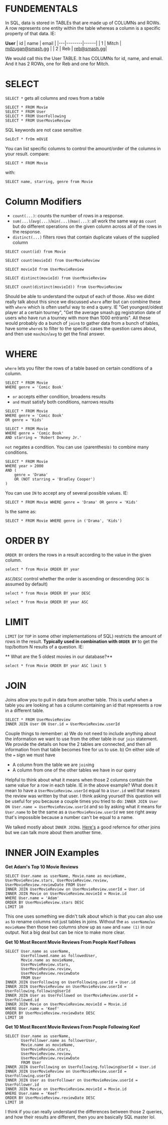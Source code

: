 # FUNDEMENTALS

In SQL, data is stored in TABLEs that are made up of COLUMNs and ROWs. A row represents one entity within the table whereas a column is a specific property of that data. IE:

**User**
| id | name | email |
|---|--------|------|
| 1 | Mitch | mdzugan@smash.gg |
| 2 | Reb | reb@smash.gg|

We would call this the User TABLE. It has COLUMNs for id, name, and email. And it has 2 ROWs, one for Reb and one for Mitch.

# SELECT
`SELECT *` gets all columns and rows from a table
```
SELECT * FROM Movie
SELECT * FROM User
SELECT * FROM UserFollowing
SELECT * FROM UserMovieReview
```
SQL keywords are not case sensitive
```
SeLEcT * frOm mOViE
```	


You can list specific columns to control the amount/order of the columns in your result.
compare:
```
SELECT * FROM Movie
```
with:
```
SELECT name, starring, genre from Movie
```			

# Column Modifiers
* `count(...)`: counts the number of rows in a response.
* `sum(...)`/`avg(...)`/`min(...)`/`max(...)`: all work the same way as `count` but do different operations on the given column across all of the rows in the response.
* `distinct(...)` filters rows that contain duplicate values of the supplied column

```
SELECT count(id) from Movie
```
```
SELECT count(movieId) from UserMovieReview
```
```
SELECT movieId from UserMovieReview
```
```
SELECT distinct(movieId) from UserMovieReview
```
```
SELECT count(distinct(movieId)) from UserMovieReview
```
Should be able to understand the output of each of those. Also we didnt really talk about this since we discussed `where` after but can combine these with `where` which is often useful way to end a query. IE "Get youngest/oldest player at a certain tourney", "Get the average smash.gg registration date of users who have run a tourney with more than 1000 entrants". All these would probably do a bunch of `join`s to gather data from a bunch of tables, have some `where`s to filter to the specific cases the question cares about, and then use `max`/`min`/`avg` to get the final answer.

# WHERE
`where` lets you filter the rows of a table based on certain conditions of a column.
```
SELECT * FROM Movie
WHERE genre = 'Comic Book'
```
* `or` accepts either condition, broadens results
* `and` must satisfy both conditions, narrows results
```
SELECT * FROM Movie
WHERE genre = 'Comic Book'
OR genre = 'Kids'
```
```
SELECT * FROM Movie
WHERE genre = 'Comic Book'
AND starring = 'Robert Downey Jr.'
```
`not` negates a condition. You can use `(`parenthesis`)` to combine many conditions.
```
SELECT * FROM Movie
WHERE year > 2000
AND (
	genre = 'Drama'
	OR (NOT starring = 'Bradley Cooper')
)
```
You can use `IN` to accept any of several possible values. IE:
```
SELECT * FROM Movie WHERE genre = 'Drama' OR genre = 'Kids'
```
Is the same as:
```
SELECT * FROM Movie WHERE genre in ('Drama', 'Kids')
```

# ORDER BY
`ORDER BY` orders the rows in a result according to the value in the given column.
```
select * from Movie ORDER BY year
```
`ASC`/`DESC` control whether the order is ascending or descending (`ASC` is assumed by default)

```
select * from Movie ORDER BY year DESC
```
```
select * from Movie ORDER BY year ASC
```
# LIMIT
`LIMIT` (or `TOP` in some other implementations of SQL) restricts the amount of rows in the result. **Typically used in combination with `ORDER BY`** to get the top/bottom N results of a question. IE:

** What are the 5 oldest movies in our database?**
```
select * from Movie ORDER BY year ASC limit 5
```

# JOIN
Joins allow you to pull in data from another table. This is useful when a table you are looking at has a column containing an id that represents a row in a different table.
```
SELECT * FROM UserMovieReview
INNER JOIN User ON User.id = UserMovieReview.userId
```
Couple things to remember:
a) We do not need to include anything about the information we want to use from the other table in our `join` statement. We provide the details on how the 2 tables are connected, and then all information from that table becomes free for us to use.
b) On either side of the `=` sign we must have
*  A column from the table we are `join`ing
*  A column from one of the other tables we have in our query

Helpful to think about what it means when those 2 columns contain the same value for a row in each table. IE in the above example? What does it mean to have a `UserMovieReview.userId` equal to a `User.id` well that means the review was written by that user. I think asking yourself this question will be useful for you because a couple times you tried to do: `INNER JOIN User ON User.name = UserMovieReview.userId` and so by asking what it means for `User.name` to be the same as a `UserMovieReview.userId` we see right away that's impossible because a number can't be equal to a name.

We talked mostly about `INNER JOIN`s. [Here's](https://stackoverflow.com/a/26760807) a good refernce for other joins but we can talk more about them another time.

# INNER JOIN Examples


**Get Adam's Top 10 Movie Reviews**
```
SELECT User.name as userName, Movie.name as movieName, UserMovieReview.stars, UserMovieReview.review, UserMovieReview.reviewDate FROM User
INNER JOIN UserMovieReview on UserMovieReview.userId = User.id
INNER JOIN Movie on UserMovieReview.movieId = Movie.id
WHERE User.name = 'Adam'
ORDER BY UserMovieReview.stars DESC
LIMIT 10
```
This one uses something we didn't talk about which is that you can also use `as` to rename columns not just tables in joins. Without the `as userName`/`as movieName` then those two columns show up as `name` and `name (1)` in our output. Not a big deal but can be nice to make more clear.

**Get 10 Most Recent Movie Reviews From People Keef Follows**
```
SELECT User.name as userName,
       UserFollowed.name as followedUser,
       Movie.name as movieName,
       UserMovieReview.stars,
       UserMovieReview.review,
       UserMovieReview.reviewDate
       FROM User
INNER JOIN UserFollowing on UserFollowing.userId = User.id
INNER JOIN UserMovieReview on UserMovieReview.userId = UserFollowing.followingUserId
INNER JOIN User as UserFollowed on UserMovieReview.userId = UserFollowed.id
INNER JOIN Movie on UserMovieReview.movieId = Movie.id
WHERE User.name = 'Keef'
ORDER BY UserMovieReview.reviewDate DESC
LIMIT 10
```

**Get 10 Most Recent Movie Reviews From People Following Keef**
```
SELECT User.name as userName,
       UserFollower.name as followerUser,
       Movie.name as movieName,
       UserMovieReview.stars,
       UserMovieReview.review,
       UserMovieReview.reviewDate
       FROM User
INNER JOIN UserFollowing on UserFollowing.followingUserId = User.id
INNER JOIN UserMovieReview on UserMovieReview.userId = UserFollowing.userId
INNER JOIN User as UserFollower on UserMovieReview.userId = UserFollower.id
INNER JOIN Movie on UserMovieReview.movieId = Movie.id
WHERE User.name = 'Keef'
ORDER BY UserMovieReview.reviewDate DESC
LIMIT 10
```
I think if you can really understand the differences between those 2 queries, and how their results are different, then you are basically SQL master lol.

